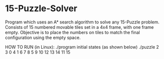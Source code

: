 # 15-Puzzle-Solver
Program which uses an A* search algorithm to solve any 15-Puzzle problem. Consists of 15 numbered movable tiles set in a 4x4 frame, with one frame empty. Objective is to place the numbers on tiles to match the final configuration using the empty space.

HOW TO RUN (in Linux):
./program initial states (as shown below)
./puzzle 2 3 0 4 1 6 7 8 5 9 10 12 13 14 11 15
